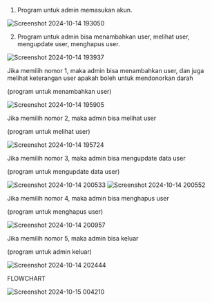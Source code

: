 1. Program untuk admin memasukan akun.

![Screenshot 2024-10-14 193050](https://github.com/user-attachments/assets/5b66f9d7-c67f-4f16-a95e-d039040622bb)


2. Program untuk admin bisa menambahkan user, melihat user, mengupdate user, menghapus user.

![Screenshot 2024-10-14 193937](https://github.com/user-attachments/assets/c8ff0747-e2f6-418c-8307-e7b5435f16ff)


Jika memilih nomor 1, maka admin bisa menambahkan user, dan juga melihat keterangan user apakah boleh untuk mendonorkan darah

(program untuk menambahkan user)

![Screenshot 2024-10-14 195905](https://github.com/user-attachments/assets/6404e8ee-d299-4239-a65b-eed6a5767f91)


Jika memilih nomor 2, maka admin bisa melihat user

(program untuk melihat user)

![Screenshot 2024-10-14 195724](https://github.com/user-attachments/assets/8b5c2d49-d589-4bc4-8771-e98b2882719d)


Jika memilih nomor 3, maka admin bisa mengupdate data user

(program untuk mengupdate data user)

![Screenshot 2024-10-14 200533](https://github.com/user-attachments/assets/0cf3265e-096e-4d50-816e-45c28277d1b8)
![Screenshot 2024-10-14 200552](https://github.com/user-attachments/assets/6e435d2d-47b4-4e98-b4ed-dd55bd5040f3)


Jika memilih nomor 4, maka admin bisa menghapus user

(program untuk menghapus user)

![Screenshot 2024-10-14 200957](https://github.com/user-attachments/assets/36eb50b8-311e-4fa6-a9d9-5a1617de88c5)


Jika memilih nomor 5, maka admin bisa keluar

(program untuk admin keluar)

![Screenshot 2024-10-14 202444](https://github.com/user-attachments/assets/47931c80-3824-4c8a-9b37-876caf3dde26)





FLOWCHART

![Screenshot 2024-10-15 004210](https://github.com/user-attachments/assets/d8914e42-a030-4564-b6ce-51b4881dd0ed)










